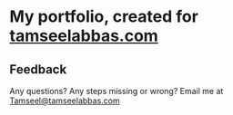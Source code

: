 # My portfolio, created for [tamseelabbas.com](http://tamseelabbas.com)


## Feedback
Any questions? Any steps missing or wrong? Email me at Tamseel@tamseelabbas.com

